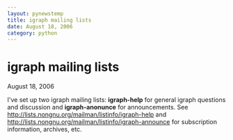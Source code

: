```yaml
---
layout: pynewstemp
title: igraph mailing lists
date: August 18, 2006
category: python
---
```


igraph mailing lists
====================

August 18, 2006

I've set up two igraph mailing lists: **igraph-help** for
general igraph questions and discussion and
**igraph-anonunce** for announcements. See 
http://lists.nongnu.org/mailman/listinfo/igraph-help and
http://lists.nongnu.org/mailman/listinfo/igraph-announce
for subscription information, archives, etc.
